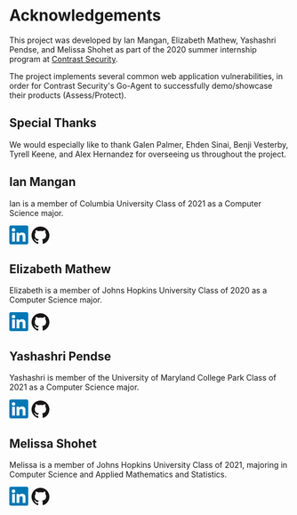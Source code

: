 # Acknowledgements
This project was developed by Ian Mangan, Elizabeth Mathew, Yashashri Pendse, and Melissa Shohet 
as part of the 2020 summer internship program at [Contrast Security](https://www.contrastsecurity.com).

The project implements several common web application vulnerabilities, in
order for Contrast Security's Go-Agent to successfully demo/showcase 
their products (Assess/Protect).

## Special Thanks
We would especially like to thank Galen Palmer, Ehden Sinai, Benji Vesterby, Tyrell Keene, and Alex Hernandez for overseeing us throughout
the project. 


## Ian Mangan
Ian is a member of Columbia University Class of 2021 as a Computer Science major. 

[![Ian Mangan LinkedIn](ln.png)](https://www.linkedin.com/in/ian-t-mangan/)
[![Ian Mangan Github](GitHub-Mark-32px.png)](https://github.com/Ian-Mangan)

## Elizabeth Mathew
Elizabeth is a member of Johns Hopkins University Class of 2020 as a Computer Science major.

[![Elizabeth Mathew LinkedIn](ln.png)](https://www.linkedin.com/in/elizabeth-mathew/)
[![Elizabeth Mathew Github](GitHub-Mark-32px.png)](https://github.com/elizabethkm)

## Yashashri Pendse
Yashashri is member of the University of Maryland College Park Class of 2021 as a Computer Science major.

[![Yashashri Pendse LinkedIn](ln.png)](https://www.linkedin.com/in/yashashri/)
[![Yashashri Pendse Github](GitHub-Mark-32px.png)](https://github.com/yashashripendse)

## Melissa Shohet
Melissa is a member of Johns Hopkins University Class of 2021, majoring in Computer Science
and Applied Mathematics and Statistics. 

[![Melissa Shohet LinkedIn](ln.png)](https://www.linkedin.com/in/melissa-shohet-6599871b2/)
[![Melissa Shohet Github](GitHub-Mark-32px.png)](https://github.com/melissashohet)
